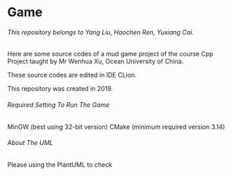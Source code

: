 # Game

###### This repository belongs to Yang Liu, Haochen Ren, Yuxiang Cai.

Here are some source codes of a mud game project of the course Cpp Project taught by Mr Wenhua Xu, Ocean University of China.

These source codes are edited in IDE CLion.

This repository was created in 2019.

###### Required Setting To Run The Game
MinGW (best using 32-bit version)
CMake (minimum required version 3.14)

###### About The UML
Please using the PlantUML to check


